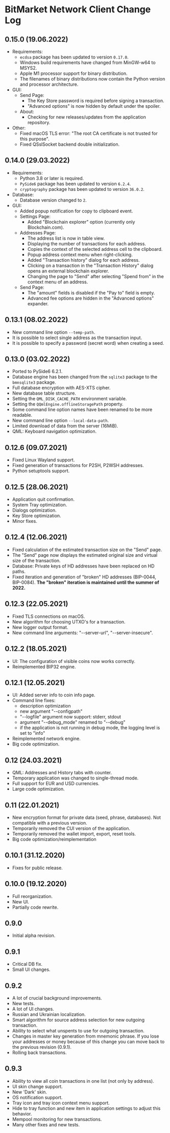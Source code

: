 # BitMarket Network Client Change Log

## 0.15.0 (19.06.2022)

* Requirements:
    - `ecdsa` package has been updated to version `0.17.0`.
    - Windows build requirements have changed from MinGW-w64 to MSYS2.
    - Apple M1 processor support for binary distribution.
    - The filenames of binary distributions now contain the Python version and
      processor architecture.
* GUI:
    - Send Page:
        - The Key Store password is required before signing a transaction.
        - "Advanced options" is now hidden by default under the spoiler.
    - About:
        - Checking for new releases/updates from the application repository.
* Other:
    - Fixed macOS TLS error: "The root CA certificate is not trusted for this
      purpose".
    - Fixed QSslSocket backend double initialization.

## 0.14.0 (29.03.2022)

* Requirements:
    - Python 3.8 or later is required.
    - `PySide6` package has been updated to version `6.2.4`.
    - `cryptography` package has been updated to version `36.0.2`.
* Database:
    - Database version changed to `2`.
* GUI:
    - Added popup notification for copy to clipboard event.
    - Settings Page:
        - Added "Blockchain explorer" option (currently only Blockchain.com).
    - Addresses Page:
        - The address list is now in table view.
        - Displaying the number of transactions for each address.
        - Copies the context of the selected address cell to the clipboard.
        - Popup address context menu when right-clicking.
        - Added "Transaction history" dialog for each address.
        - Clicking on a transaction in the "Transaction History" dialog opens an
          external blockchain explorer.
        - Changing the page to "Send" after selecting "Spend from" in the
          context menu of an address.
    - Send Page:
        - The "amount" fields is disabled if the "Pay to" field is empty.
        - Advanced fee options are hidden in the "Advanced options" expander.

## 0.13.1 (08.02.2022)

* New command line option `--temp-path`.
* It is possible to select single address as the transaction input.
* It is possible to specify a password (secret word) when creating a seed.

## 0.13.0 (03.02.2022)

* Ported to PySide6 6.2.1.
* Database engine has been changed from the `sqlite3` package to the
  `bmnsqlite3` package.
* Full database encryption with AES-XTS cipher.
* New database table structure.
* Setting the `QML_DISK_CACHE_PATH` environment variable.
* Setting the `QQmlEngine.offlineStoragePath` property.
* Some command line option names have been renamed to be more readable.
* New command line option `--local-data-path`.
* Limited download of data from the server (16MiB).
* QML: Keyboard navigation optimization.

## 0.12.6 (09.07.2021)

* Fixed Linux Wayland support.
* Fixed generation of transactions for P2SH, P2WSH addresses.
* Python setuptools support.

## 0.12.5 (28.06.2021)

* Application quit confirmation.
* System Tray optimization.
* Dialogs optimization.
* Key Store optimization.
* Minor fixes.

## 0.12.4 (12.06.2021)

* Fixed calculation of the estimated transaction size on the "Send" page.
* The "Send" page now displays the estimated original size and virtual size of
  the transaction.
* Database: Private keys of HD addresses have been replaced on HD paths.
* Fixed iteration and generation of "broken" HD addresses (BIP-0044, BIP-0084).
  **The "broken" iteration is maintained until the summer of 2022.**

## 0.12.3 (22.05.2021)

* Fixed TLS connections on macOS.
* New algorithm for choosing UTXO's for a transaction.
* New logger output format.
* New command line arguments: "--server-url", "--server-insecure".

## 0.12.2 (18.05.2021)

* UI: The configuration of visible coins now works correctly.
* Reimplemented BIP32 engine.

## 0.12.1 (12.05.2021)

* UI: Added server info to coin info page.
* Command line fixes:
    * description optimization
    * new argument "--configpath"
    * "--logfile" argument now support: stderr, stdout
    * argument "--debug_mode" renamed to "--debug"
    * if the application is not running in debug mode, the logging level is set
      to "info"
* Reimplemented network engine.
* Big code optimization.

## 0.12 (24.03.2021)

* QML: Addresses and History tabs with counter.
* Temporary application was changed to single-thread mode.
* Full support for EUR and USD currencies.
* Large code optimization.

## 0.11 (22.01.2021)

* New encryption format for private data (seed, phrase, databases). Not
  compatible with a previous version.
* Temporarily removed the СUI version of the application.
* Temporarily removed the wallet import, export, reset tools.
* Big code optimization/reimplementation

## 0.10.1 (31.12.2020)

* Fixes for public release.

## 0.10.0 (19.12.2020)

* Full reorganization.
* New UI.
* Partially code rewrite.

## 0.9.0

* Initial alpha revision.

## 0.9.1

* Critical DB fix.
* Small UI changes.

## 0.9.2

* A lot of crucial background improvements.
* New tests.
* A lot of UI changes.
* Russian and Ukrainian localization.
* Smart algorithm for source address selection for new outgoing transaction.
* Ability to select what unspents to use for outgoing transaction.
* Changes in master key generation from mnemonic phrase. If you lose your
  addresses or money because of this change you can move back to the previous
  revision (0.9.1).
* Rolling back transactions.

## 0.9.3

* Ability to view all coin transactions in one list (not only by address).
* UI skin change support.
* New 'Dark' skin.
* OS notification support.
* Tray icon and tray icon context menu support.
* Hide to tray function and new item in application settings to adjust this
  behavior.
* Mempool monitoring for new transactions.
* Many other fixes and new tests.
